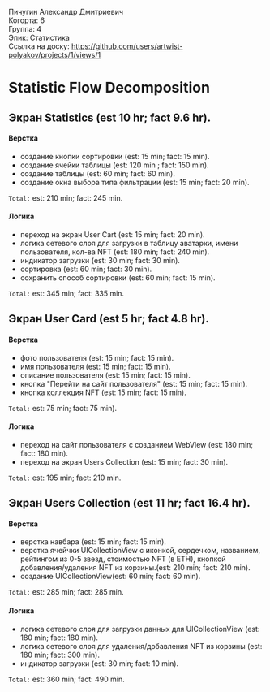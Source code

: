 Пичугин Александр Дмитриевич
<br /> Когорта: 6
<br /> Группа: 4
<br /> Эпик: Статистика 
<br /> Ссылка на доску: https://github.com/users/artwist-polyakov/projects/1/views/1

# Statistic Flow Decomposition


## Экран Statistics (est 10 hr; fact 9.6 hr).

#### Верстка
- создание кнопки сортировки (est: 15 min; fact: 15 min).
- создание ячейки таблицы (est: 120 min ; fact: 150 min). 
- создание таблицы (est: 60 min; fact: 60 min).
- создание окна выбора типа фильтрации (est: 15 min; fact: 20 min).

`Total:` est: 210 min; fact: 245 min.

#### Логика
- переход на экран User Cart (est: 15 min; fact: 20 min).
- логика сетевого слоя для загрузки в таблицу аватарки, имени пользователя, кол-ва NFT (est: 180 min; fact: 240 min).
- индикатор загрузки (est: 30 min; fact: 30 min).
- сортировка (est: 60 min; fact: 30 min).
- сохранить способ сортировки (est: 60 min; fact: 15 min).

`Total:` est: 345 min; fact: 335 min.

## Экран User Card (est 5 hr; fact 4.8 hr).

#### Верстка

 - фото пользователя (est: 15 min; fact: 15 min).
 - имя пользователя (est: 15 min; fact: 15 min).
 - описание пользователя (est: 15 min; fact: 15 min).
 - кнопка "Перейти на сайт пользователя" (est: 15 min; fact: 15 min).
 - кнопка коллекция NFT (est: 15 min; fact: 15 min).

`Total:` est: 75 min; fact: 75 min).

#### Логика
- переход на сайт пользователя c созданием WebView (est: 180 min; fact: 180 min).
- переход на экран Users Collection (est: 15 min; fact: 30 min).

`Total:` est: 195 min; fact: 210 min.


## Экран Users Collection (est 11 hr; fact 16.4 hr).

#### Верстка
- верстка навбара (est: 15 min; fact: 15 min).
- верстка ячейчки UICollectionView с иконкой, сердечком, названием, рейтингом из 0-5 звезд, стоимостью NFT (в ETH), кнопкой добавления/удаления NFT из корзины.(est: 210 min; fact: 210 min).
- создание  UICollectionView(est: 60 min; fact: 60 min).

`Total:` est: 285 min; fact: 285 min.

#### Логика

- логика сетевого слоя для загрузки данных для UICollectionView (est: 180 min; fact: 180 min).
- логика сетевого слоя для удаления/добавления NFT из корзины (est: 180 min; fact: 300 min).
- индикатор загрузки (est: 30 min; fact: 10 min).


`Total:` est: 360 min; fact: 490 min.
